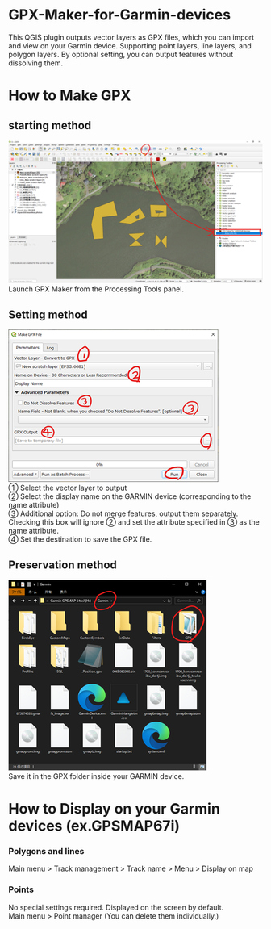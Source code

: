 # GPX-Maker-for-Garmin-devices
This QGIS plugin outputs vector layers as GPX files, which you can import and view on your Garmin device. Supporting point layers, line layers, and polygon layers. By optional setting, you can output features without dissolving them.<br>

# How to Make GPX
## starting method
![画像名](./画像4.png)<br>
Launch GPX Maker from the Processing Tools panel.<br>
## Setting method
![画像名](./画像5.png)<br>
① Select the vector layer to output<br>
② Select the display name on the GARMIN device (corresponding to the name attribute)<br>
③ Additional option: Do not merge features, output them separately. Checking this box will ignore ② and set the attribute specified in ③ as the name attribute.<br>
④ Set the destination to save the GPX file.<br>

## Preservation method
![画像名](./画像6.png)<br>
Save it in the GPX folder inside your GARMIN device.<br>

# How to Display on your Garmin devices (ex.GPSMAP67i)
### Polygons and lines
Main menu > Track management > Track name > Menu > Display on map<br>

### Points
No special settings required. Displayed on the screen by default.<br>
Main menu > Point manager (You can delete them individually.)
